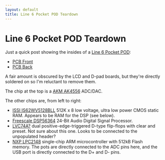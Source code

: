 ```yaml
---
layout: default
title: Line 6 Pocket POD Teardown
---
```


# Line 6 Pocket POD Teardown

Just a quick post showing the insides of a [Line 6 Pocket
POD](http://uk.line6.com/pocketpod/):

* [PCB Front](/assets/pocket-pod/pcb_front.jpg)
* [PCB Back](/assets/pocket-pod/pcb_back.jpg)

A fair amount is obscured by the LCD and D-pad boards, but they're directly
soldered on so I'm reluctant to remove them.

The chip at the top is a [AKM
AK4556](http://pdf1.alldatasheet.net/datasheet-pdf/view/206731/AKM/AK4556VT/+Q05JW_VYpLawLNvzwcb+/datasheet.pdf)
ADC/DAC.

The other chips are, from left to right:

* [ISSI IS62WV5128BLL](http://www.issi.com/WW/pdf/62WV5128ALL.pdf) 512K x 8 low
  voltage, ultra low power CMOS static RAM. Appears to be RAM for the DSP (see
  below).
* [Freescale DSP56364](http://www.freescale.com/webapp/sps/site/prod_summary.jsp?code=DSP56364) 24-Bit Audio Digital Signal Processor.
* [LVC74A?](http://www.ti.com/lit/ds/symlink/sn74lvc74a.pdf) dual
  positive-edge-triggered D-type flip-flops with clear and preset. Not sure
  about this one. Looks to be connected to the unpopulated header?
* [NXP LPC2148](http://www.nxp.com/documents/data_sheet/LPC2141_42_44_46_48.pdf) single-chip
  ARM microcontroller with 512kB Flash memory. The pots are directly connected
  to the ADC pins here, and the USB port is directly connected to the D+ and D-
  pins.

